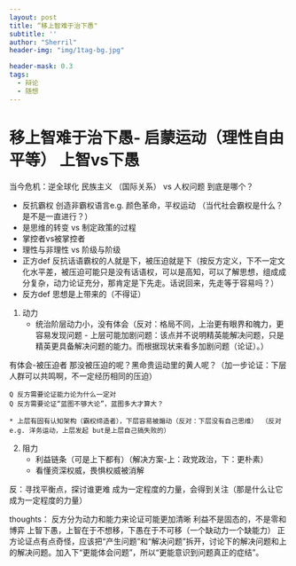 ```yaml
---
layout: post
title: “移上智难于治下愚"
subtitle: ''
author: "Sherril"
header-img: "img/1tag-bg.jpg"

header-mask: 0.3
tags:
  - 辩论
  - 随想
---
```


# 移上智难于治下愚- 启蒙运动（理性自由平等） 上智vs下愚

当今危机：逆全球化 民族主义 （国际关系） vs 人权问题 到底是哪个？


- 反抗霸权 创造非霸权语言e.g. 颜色革命，平权运动 （当代社会霸权是什么？是不是一直进行？）
- 是思维的转变 vs 制定政策的过程
- 掌控者vs被掌控者
- 理性与非理性 vs 阶级与阶级
- 正方def 反抗话语霸权的人就是下，被压迫就是下（按反方定义，下不一定文化水平差，被压迫可能只是没有话语权，可以是高知，可以了解思想，组成成分复杂，动力论证充分，那肯定是下先走。话说回来，先走等于容易吗？）
- 反方def 思想是上带来的（不得证）

1. 动力
    * 统治阶层动力小，没有体会（反对：格局不同，上治更有眼界和魄力，更容易发现问题 - 上层可能加剧问题：该点并不说明精英能解决问题，只是精英更具备解决问题的能力。而根据现状来看多加剧问题（论证）。）
    
有体会-被压迫者 那没被压迫的呢？黑命贵运动里的黄人呢？（加一步论证：下层人群可以共鸣啊，不一定经历相同的压迫）
    
    Q 反方需要论证能力论为什么一定对
    Q 反方需要论证“蓝图不够大论”，蓝图多大才算大？
    
    * 上层有固有认知架构（霸权缔造者），下层容易被煽动（反对：下层没有自己思维） （反对e.g. 洋务运动，上层发起 but是上层自己搞失败的）

2. 阻力
    * 利益链条（可是上下都有）（解决方案-上：政党政治，下：更朴素）
    * 看懂资深权威，畏惧权威被消解

反：寻找平衡点，探讨谁更难
成为一定程度的力量，会得到关注（那是什么让它成为一定程度的力量）


thoughts： 
反方分为动力和能力来论证可能更加清晰
利益不是固态的，不是零和博弈
上智下愚，上智在于不想移，下愚在于不可移（一个缺动力一个缺能力）
正方论证点有点奇怪，应该把“产生问题”和“解决问题”拆开，讨论下的解决问题和上的解决问题。加入下“更能体会问题”，所以“更能意识到问题真正的症结”。

